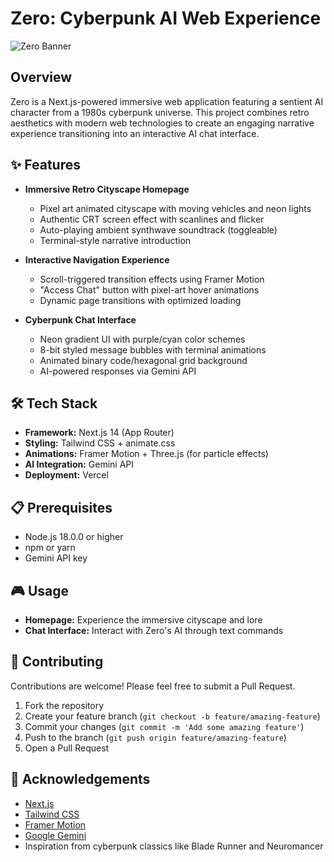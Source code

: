 # Zero: Cyberpunk AI Web Experience

![Zero Banner](./assets/images/ZEROAI.png)

## Overview

Zero is a Next.js-powered immersive web application featuring a sentient AI character from a 1980s cyberpunk universe. This project combines retro aesthetics with modern web technologies to create an engaging narrative experience transitioning into an interactive AI chat interface.

## ✨ Features

- **Immersive Retro Cityscape Homepage**
  - Pixel art animated cityscape with moving vehicles and neon lights
  - Authentic CRT screen effect with scanlines and flicker
  - Auto-playing ambient synthwave soundtrack (toggleable)
  - Terminal-style narrative introduction

- **Interactive Navigation Experience**
  - Scroll-triggered transition effects using Framer Motion
  - "Access Chat" button with pixel-art hover animations
  - Dynamic page transitions with optimized loading

- **Cyberpunk Chat Interface**
  - Neon gradient UI with purple/cyan color schemes
  - 8-bit styled message bubbles with terminal animations
  - Animated binary code/hexagonal grid background
  - AI-powered responses via Gemini API

## 🛠️ Tech Stack

- **Framework:** Next.js 14 (App Router)
- **Styling:** Tailwind CSS + animate.css
- **Animations:** Framer Motion + Three.js (for particle effects)
- **AI Integration:** Gemini API
- **Deployment:** Vercel

## 📋 Prerequisites

- Node.js 18.0.0 or higher
- npm or yarn
- Gemini API key

## 🎮 Usage

- **Homepage:** Experience the immersive cityscape and lore
- **Chat Interface:** Interact with Zero's AI through text commands

## 🤝 Contributing

Contributions are welcome! Please feel free to submit a Pull Request.

1. Fork the repository
2. Create your feature branch (`git checkout -b feature/amazing-feature`)
3. Commit your changes (`git commit -m 'Add some amazing feature'`)
4. Push to the branch (`git push origin feature/amazing-feature`)
5. Open a Pull Request

## 🙏 Acknowledgements

- [Next.js](https://nextjs.org/)
- [Tailwind CSS](https://tailwindcss.com/)
- [Framer Motion](https://www.framer.com/motion/)
- [Google Gemini](https://ai.google.dev/)
- Inspiration from cyberpunk classics like Blade Runner and Neuromancer
